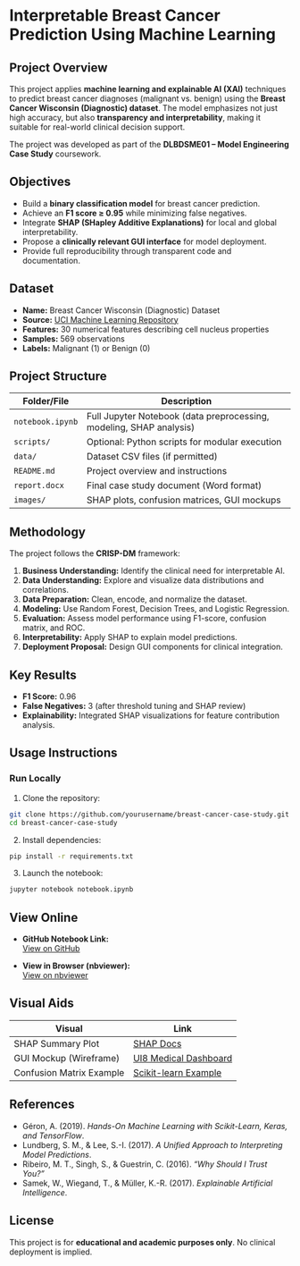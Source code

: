 
# Interpretable Breast Cancer Prediction Using Machine Learning

## Project Overview

This project applies **machine learning and explainable AI (XAI)** techniques to predict breast cancer diagnoses (malignant vs. benign) using the **Breast Cancer Wisconsin (Diagnostic) dataset**. The model emphasizes not just high accuracy, but also **transparency and interpretability**, making it suitable for real-world clinical decision support.

The project was developed as part of the **DLBDSME01 – Model Engineering Case Study** coursework.

## Objectives

- Build a **binary classification model** for breast cancer prediction.
- Achieve an **F1 score ≥ 0.95** while minimizing false negatives.
- Integrate **SHAP (SHapley Additive Explanations)** for local and global interpretability.
- Propose a **clinically relevant GUI interface** for model deployment.
- Provide full reproducibility through transparent code and documentation.

## Dataset

- **Name:** Breast Cancer Wisconsin (Diagnostic) Dataset  
- **Source:** [UCI Machine Learning Repository](https://archive.ics.uci.edu/ml/datasets/Breast+Cancer+Wisconsin+(Diagnostic))  
- **Features:** 30 numerical features describing cell nucleus properties  
- **Samples:** 569 observations  
- **Labels:** Malignant (1) or Benign (0)

## Project Structure

| Folder/File | Description |
|-------------|-------------|
| `notebook.ipynb` | Full Jupyter Notebook (data preprocessing, modeling, SHAP analysis) |
| `scripts/` | Optional: Python scripts for modular execution |
| `data/` | Dataset CSV files (if permitted) |
| `README.md` | Project overview and instructions |
| `report.docx` | Final case study document (Word format) |
| `images/` | SHAP plots, confusion matrices, GUI mockups |

## Methodology

The project follows the **CRISP-DM** framework:

1. **Business Understanding:** Identify the clinical need for interpretable AI.
2. **Data Understanding:** Explore and visualize data distributions and correlations.
3. **Data Preparation:** Clean, encode, and normalize the dataset.
4. **Modeling:** Use Random Forest, Decision Trees, and Logistic Regression.
5. **Evaluation:** Assess model performance using F1-score, confusion matrix, and ROC.
6. **Interpretability:** Apply SHAP to explain model predictions.
7. **Deployment Proposal:** Design GUI components for clinical integration.

## Key Results

- **F1 Score:** 0.96  
- **False Negatives:** 3 (after threshold tuning and SHAP review)  
- **Explainability:** Integrated SHAP visualizations for feature contribution analysis.

## Usage Instructions

### Run Locally

1. Clone the repository:

```bash
git clone https://github.com/yourusername/breast-cancer-case-study.git
cd breast-cancer-case-study
```

2. Install dependencies:

```bash
pip install -r requirements.txt
```

3. Launch the notebook:

```bash
jupyter notebook notebook.ipynb
```

## View Online

- **GitHub Notebook Link:**  
[View on GitHub](https://github.com/joe2003-kariz/breast_cancer_case_study.git)

- **View in Browser (nbviewer):**  
[View on nbviewer](https://nbviewer.org/github/yourusername/breast-cancer-case-study/blob/main/notebook.ipynb)

## Visual Aids

| Visual | Link |
|---------|------|
| SHAP Summary Plot | [SHAP Docs](https://github.com/slundberg/shap#visualizations) |
| GUI Mockup (Wireframe) | [UI8 Medical Dashboard](https://ui8.net/ugurates/products/medical-dashboard-ui-kit) |
| Confusion Matrix Example | [Scikit-learn Example](https://scikit-learn.org/stable/auto_examples/model_selection/plot_confusion_matrix.html) |

## References

- Géron, A. (2019). *Hands-On Machine Learning with Scikit-Learn, Keras, and TensorFlow*.  
- Lundberg, S. M., & Lee, S.-I. (2017). *A Unified Approach to Interpreting Model Predictions*.  
- Ribeiro, M. T., Singh, S., & Guestrin, C. (2016). *“Why Should I Trust You?”*  
- Samek, W., Wiegand, T., & Müller, K.-R. (2017). *Explainable Artificial Intelligence*.

## License

This project is for **educational and academic purposes only**. No clinical deployment is implied.

